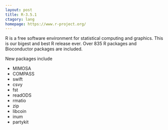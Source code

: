 ```yaml
---
layout: post
title: R-3.5.1
ctagory: lang
homepage: https://www.r-project.org/
---
```

R is a free software environment for statistical computing and graphics.
This is our bigest and best R release ever. Over 835 R packages and Bioconductor 
packages are included.

New packages include
  - MIMOSA
  - COMPASS
  - swift
  - csvy
  - fst
  - readODS
  - rmatio
  - zip
  - libcoin
  - inum
  - partykit
